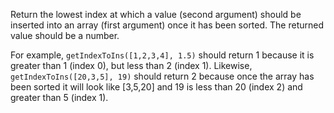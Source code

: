 Return the lowest index at which a value (second argument) should
be inserted into an array (first argument) once it has been sorted.
The returned value should be a number.

For example, `getIndexToIns([1,2,3,4], 1.5)` should return 1 because
it is greater than 1 (index 0), but less than 2 (index 1).
Likewise, `getIndexToIns([20,3,5], 19)` should return 2 because
once the array has been sorted it will look like [3,5,20] and
19 is less than 20 (index 2) and greater than 5 (index 1).
